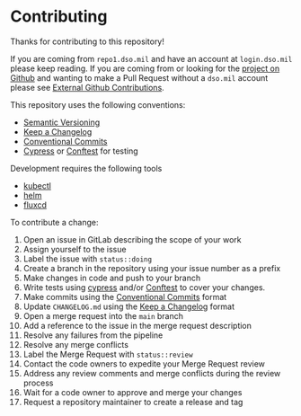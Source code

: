 # Contributing

Thanks for contributing to this repository!

If you are coming from `repo1.dso.mil` and have an account at `login.dso.mil` please keep reading. If you are coming from or looking for the [project on Github](https://github.com/DoD-Platform-One) and wanting to make a Pull Request without a `dso.mil` account please see [External Github Contributions](https://repo1.dso.mil/big-bang/bigbang/-/blob/master/CONTRIBUTING.md?ref_type=heads#community-contributions-to-dod-platform-one-via-github).

This repository uses the following conventions:

* [Semantic Versioning](https://semver.org/)
* [Keep a Changelog](https://keepachangelog.com/)
* [Conventional Commits](https://www.conventionalcommits.org/)
* [Cypress](https://www.cypress.io) or [Conftest](https://conftest.dev) for testing

Development requires the following tools

* [kubectl](https://kubernetes.io/docs/tasks/tools/#kubectl)
* [helm](https://helm.sh/docs/intro/install/)
* [fluxcd](https://fluxcd.io/docs/installation/)

To contribute a change:

1. Open an issue in GitLab describing the scope of your work
1. Assign yourself to the issue
1. Label the issue with `status::doing`
1. Create a branch in the repository using your issue number as a prefix
1. Make changes in code and push to your branch
1. Write tests using [cypress](https://www.cypress.io) and/or [Conftest](https://conftest.dev) to cover your changes.
1. Make commits using the [Conventional Commits](https://www.conventionalcommits.org/) format
1. Update `CHANGELOG.md` using the [Keep a Changelog](https://keepachangelog.com) format
1. Open a merge request into the `main` branch
1. Add a reference to the issue in the merge request description
1. Resolve any failures from the pipeline
1. Resolve any merge conflicts
1. Label the Merge Request with `status::review`
1. Contact the code owners to expedite your Merge Request review
1. Address any review comments and merge conflicts during the review process
1. Wait for a code owner to approve and merge your changes
1. Request a repository maintainer to create a release and tag